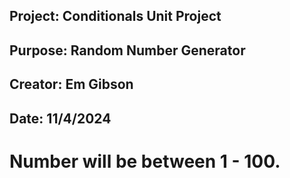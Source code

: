 ## Project: Conditionals Unit Project
## Purpose: Random Number Generator
## Creator: Em Gibson
## Date: 11/4/2024

# Number will be between 1 - 100.